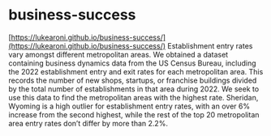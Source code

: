 # business-success
[https://lukearoni.github.io/business-success/](https://lukearoni.github.io/business-success/)
Establishment entry rates vary amongst different metropolitan areas. We obtained a dataset containing business dynamics data from the US Census Bureau, including the 2022 establishment entry and exit rates for each metropolitan area. This records the number of new shops, startups, or franchise buildings divided by the total number of establishments in that area during 2022. We seek to use this data to find the metropolitan areas with the highest rate. Sheridan, Wyoming is a high outlier for establishment entry rates, with an over 6% increase from the second highest, while the rest of the top 20 metropolitan area entry rates don’t differ by more than 2.2%.
